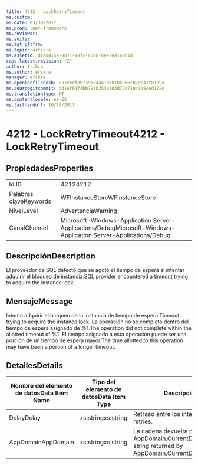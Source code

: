 ```yaml
---
title: 4212 - LockRetryTimeout
ms.custom: 
ms.date: 03/30/2017
ms.prod: .net-framework
ms.reviewer: 
ms.suite: 
ms.tgt_pltfrm: 
ms.topic: article
ms.assetid: d4ad415a-9871-49fc-85b8-8ee2ea149b1d
caps.latest.revision: "2"
author: Erikre
ms.author: erikre
manager: erikre
ms.openlocfilehash: 897e6ef8b739654a61058106966c870c47f8129a
ms.sourcegitcommit: bd1ef61f4bb794b25383d3d72e71041a5ced172e
ms.translationtype: MT
ms.contentlocale: es-ES
ms.lasthandoff: 10/18/2017
---
```

# <a name="4212---lockretrytimeout"></a><span data-ttu-id="3c586-102">4212 - LockRetryTimeout</span><span class="sxs-lookup"><span data-stu-id="3c586-102">4212 - LockRetryTimeout</span></span>
## <a name="properties"></a><span data-ttu-id="3c586-103">Propiedades</span><span class="sxs-lookup"><span data-stu-id="3c586-103">Properties</span></span>  
  
|||  
|-|-|  
|<span data-ttu-id="3c586-104">Id.</span><span class="sxs-lookup"><span data-stu-id="3c586-104">ID</span></span>|<span data-ttu-id="3c586-105">4212</span><span class="sxs-lookup"><span data-stu-id="3c586-105">4212</span></span>|  
|<span data-ttu-id="3c586-106">Palabras clave</span><span class="sxs-lookup"><span data-stu-id="3c586-106">Keywords</span></span>|<span data-ttu-id="3c586-107">WFInstanceStore</span><span class="sxs-lookup"><span data-stu-id="3c586-107">WFInstanceStore</span></span>|  
|<span data-ttu-id="3c586-108">Nivel</span><span class="sxs-lookup"><span data-stu-id="3c586-108">Level</span></span>|<span data-ttu-id="3c586-109">Advertencia</span><span class="sxs-lookup"><span data-stu-id="3c586-109">Warning</span></span>|  
|<span data-ttu-id="3c586-110">Canal</span><span class="sxs-lookup"><span data-stu-id="3c586-110">Channel</span></span>|<span data-ttu-id="3c586-111">Microsoft-Windows-Application Server-Applications/Debug</span><span class="sxs-lookup"><span data-stu-id="3c586-111">Microsoft-Windows-Application Server-Applications/Debug</span></span>|  
  
## <a name="description"></a><span data-ttu-id="3c586-112">Descripción</span><span class="sxs-lookup"><span data-stu-id="3c586-112">Description</span></span>  
 <span data-ttu-id="3c586-113">El proveedor de SQL detectó que se agotó el tiempo de espera al intentar adquirir el bloqueo de instancia.</span><span class="sxs-lookup"><span data-stu-id="3c586-113">SQL provider encountered a timeout trying to acquire the instance lock.</span></span>  
  
## <a name="message"></a><span data-ttu-id="3c586-114">Mensaje</span><span class="sxs-lookup"><span data-stu-id="3c586-114">Message</span></span>  
 <span data-ttu-id="3c586-115">Intenta adquirir el bloqueo de la instancia de tiempo de espera.</span><span class="sxs-lookup"><span data-stu-id="3c586-115">Timeout trying to acquire the instance lock.</span></span>  <span data-ttu-id="3c586-116">La operación no se completó dentro del tiempo de espera asignado de %1.</span><span class="sxs-lookup"><span data-stu-id="3c586-116">The operation did not complete within the allotted timeout of %1.</span></span> <span data-ttu-id="3c586-117">El tiempo asignado a esta operación puede ser una porción de un tiempo de espera mayor.</span><span class="sxs-lookup"><span data-stu-id="3c586-117">The time allotted to this operation may have been a portion of a longer timeout.</span></span>  
  
## <a name="details"></a><span data-ttu-id="3c586-118">Detalles</span><span class="sxs-lookup"><span data-stu-id="3c586-118">Details</span></span>  
  
|<span data-ttu-id="3c586-119">Nombre del elemento de datos</span><span class="sxs-lookup"><span data-stu-id="3c586-119">Data Item Name</span></span>|<span data-ttu-id="3c586-120">Tipo del elemento de datos</span><span class="sxs-lookup"><span data-stu-id="3c586-120">Data Item Type</span></span>|<span data-ttu-id="3c586-121">Descripción</span><span class="sxs-lookup"><span data-stu-id="3c586-121">Description</span></span>|  
|--------------------|--------------------|-----------------|  
|<span data-ttu-id="3c586-122">Delay</span><span class="sxs-lookup"><span data-stu-id="3c586-122">Delay</span></span>|<span data-ttu-id="3c586-123">xs:string</span><span class="sxs-lookup"><span data-stu-id="3c586-123">xs:string</span></span>|<span data-ttu-id="3c586-124">Retraso entre los intentos.</span><span class="sxs-lookup"><span data-stu-id="3c586-124">The delay between retries.</span></span>|  
|<span data-ttu-id="3c586-125">AppDomain</span><span class="sxs-lookup"><span data-stu-id="3c586-125">AppDomain</span></span>|<span data-ttu-id="3c586-126">xs:string</span><span class="sxs-lookup"><span data-stu-id="3c586-126">xs:string</span></span>|<span data-ttu-id="3c586-127">La cadena devuelta por AppDomain.CurrentDomain.FriendlyName.</span><span class="sxs-lookup"><span data-stu-id="3c586-127">The string returned by AppDomain.CurrentDomain.FriendlyName.</span></span>|
